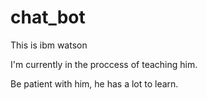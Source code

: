 # chat_bot
This is ibm watson

I'm currently in the proccess of teaching him.

Be patient with him, he has a lot to learn.
